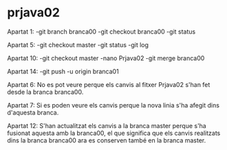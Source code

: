 # prjava02

Apartat 1: 
  -git branch branca00
  -git checkout branca00
  -git status
 
Apartat 5:
  -git checkout master
  -git status
  -git log
  
Apartat 10:
  -git checkout master
  -nano Prjava02
  -git merge branca00
  
Apartat 14:
  -git push -u origin branca01
  
Apartat 6:
No es pot veure perque els canvis al fitxer Prjava02 s'han fet desde la branca branca00.

Apartat 7:
Si es poden veure els canvis perque la nova linia s'ha afegit dins d'aquesta branca.

Apartat 12:
S'han actualitzat els canvis a la branca master perque s'ha fusionat aquesta amb la branca00, el que significa que els canvis realitzats dins la branca branca00 ara es conserven també en la branca master.
